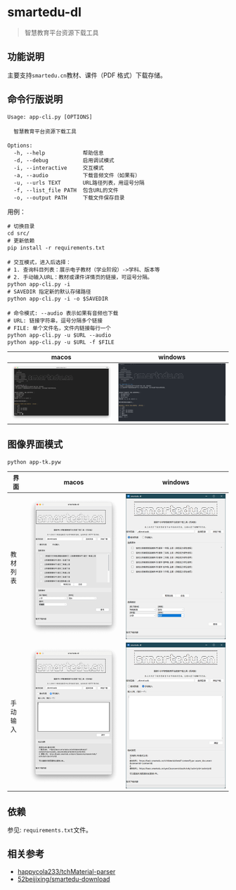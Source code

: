 # smartedu-dl

> 智慧教育平台资源下载工具

## 功能说明

主要支持`smartedu.cn`教材、课件（PDF 格式）下载存储。

## 命令行版说明

```shell
Usage: app-cli.py [OPTIONS]

  智慧教育平台资源下载工具

Options:
  -h, --help            帮助信息
  -d, --debug           启用调试模式
  -i, --interactive     交互模式
  -a, --audio           下载音频文件（如果有）
  -u, --urls TEXT       URL路径列表，用逗号分隔
  -f, --list_file PATH  包含URL的文件
  -o, --output PATH     下载文件保存目录
```

用例：

```shell
# 切换目录
cd src/
# 更新依赖
pip install -r requirements.txt

# 交互模式，进入后选择：
# 1. 查询科目列表：展示电子教材（学业阶段）->学科、版本等
# 2. 手动输入URL：教材或课件详情页的链接，可逗号分隔。
python app-cli.py -i
# SAVEDIR 指定新的默认存储路径
python app-cli.py -i -o $SAVEDIR

# 命令模式: --audio 表示如果有音频也下载
# URL: 链接字符串，逗号分隔多个链接
# FILE: 单个文件名，文件内链接每行一个
python app-cli.py -u $URL --audio
python app-cli.py -u $URL -f $FILE
```

| macos                            | windows                          |
| -------------------------------- | -------------------------------- |
| ![](images/cli-snapshot-mac.png) | ![](images/cli-snapshot-win.png) |

## 图像界面模式

```shell
python app-tk.pyw
```

| 界面     | macos                             | windows                           |
| -------- | --------------------------------- | --------------------------------- |
| 教材列表 | ![](images/gui-snapshot-mac1.png) | ![](images/gui-snapshot-win1.png) |
| 手动输入 | ![](images/gui-snapshot-mac2.png) | ![](images/gui-snapshot-win2.png) |

## 依赖

参见: `requirements.txt`文件。

## 相关参考

- [happycola233/tchMaterial-parser](https://github.com/happycola233/tchMaterial-parser)
- [52beijixing/smartedu-download](https://github.com/52beijixing/smartedu-download)
